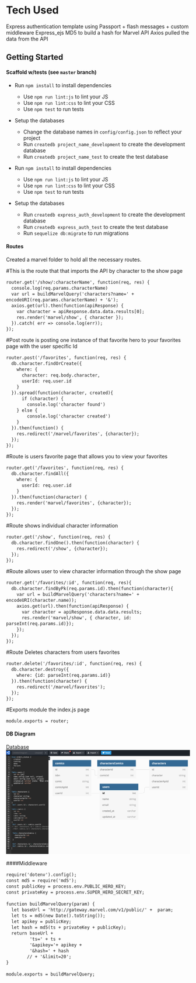 # Tech Used

Express authentication template using Passport + flash messages + custom middleware
Express_ejs 
MD5 to build a hash for Marvel API
Axios pulled the data from the API 
## Getting Started

#### Scaffold w/tests (see `master` branch)

* Run `npm install` to install dependencies
  * Use `npm run lint:js` to lint your JS
  * Use `npm run lint:css` to lint your CSS
  * Use `npm test` to run tests
* Setup the databases
  * Change the database names in `config/config.json` to reflect your project
  * Run `createdb project_name_development` to create the development database
  * Run `createdb project_name_test` to create the test database



* Run `npm install` to install dependencies
  * Use `npm run lint:js` to lint your JS
  * Use `npm run lint:css` to lint your CSS
  * Use `npm test` to run tests
* Setup the databases
  * Run `createdb express_auth_development` to create the development database
  * Run `createdb express_auth_test` to create the test database
  * Run `sequelize db:migrate` to run migrations

#### Routes

Created a marvel folder to hold all the necessary routes. 


#This is the route that that imports the API by character to the show page 

```
router.get('/show/:characterName', function(req, res) {
  console.log(req.params.characterName)
  var url = buildMarvelQuery('characters?name=' + encodeURI(req.params.characterName) + '&'); 
  axios.get(url).then(function(apiResponse) {
    var character = apiResponse.data.data.results[0];
    res.render('marvel/show', { character });
  }).catch( err => console.log(err));
});
```
#Post route is posting one instance of that favorite hero to your favorites page with the user specific Id

```
router.post('/favorites', function(req, res) {
  db.character.findOrCreate({
    where: {
      character: req.body.character,
      userId: req.user.id
    }
  }).spread(function(character, created){
      if (character) {
        console.log('character found')
    } else {
        console.log('character created')
    }
  }).then(function() {
    res.redirect('/marvel/favorites', {character});
  });
});
```
#Route is users favorite page that allows you to view your favorites
```
router.get('/favorites', function(req, res) {
  db.character.findAll({
    where: {
      userId: req.user.id
    }
  }).then(function(character) {
    res.render('marvel/favorites', {character});
  });
});
```
#Route shows individual character information
```
router.get('/show', function(req, res) {
  db.character.findOne().then(function(character) {
    res.redirect('/show', {character});
  });
});
```
#Route allows user to view character information through the show page
```
router.get('/favorites/:id', function(req, res){
  db.character.findByPk(req.params.id).then(function(character){
    var url = buildMarvelQuery('characters?name=' + encodeURI(character.name)); 
    axios.get(url).then(function(apiResponse) {
      var character = apiResponse.data.data.results;
      res.render('marvel/show', { character, id: parseInt(req.params.id)});
    });
  });
});
```
#Route Deletes characters from users favorites
```
router.delete('/favorites/:id', function(req, res) {
  db.character.destroy({
    where: {id: parseInt(req.params.id)}
  }).then(function(character) {
    res.redirect('/marvel/favorites');
  });   
});
```
#Exports module the index.js page
```
module.exports = router;
```

#### DB Diagram

[Database](https://dbdiagram.io/d)
![alt text](public/img/db.png)


####Middleware


```
require('dotenv').config();
const md5 = require('md5');
const publicKey = process.env.PUBLIC_HERO_KEY;
const privateKey = process.env.SUPER_HERO_SECRET_KEY; 

function buildMarvelQuery(param) {
  let baseUrl = 'http://gateway.marvel.com/v1/public/' +  param;
  let ts = md5(new Date().toString());
  let apikey = publicKey;
  let hash = md5(ts + privateKey + publicKey);
  return baseUrl + 
         'ts=' + ts +
         '&apikey='+ apikey +
         '&hash=' + hash
        // + '&limit=20';
}

module.exports = buildMarvelQuery;
````
